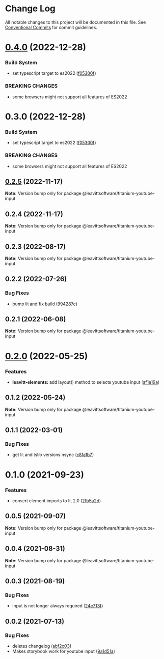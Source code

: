 # Change Log

All notable changes to this project will be documented in this file.
See [Conventional Commits](https://conventionalcommits.org) for commit guidelines.

# [0.4.0](https://github.com/LeavittSoftware/titanium-elements/compare/@leavittsoftware/titanium-youtube-input@0.3.0...@leavittsoftware/titanium-youtube-input@0.4.0) (2022-12-28)

### Build System

- set typescript target to es2022 ([f05300f](https://github.com/LeavittSoftware/titanium-elements/commit/f05300fb73bb634f2e7d0ae6a8c1b08132ee2b6a))

### BREAKING CHANGES

- some browsers might not support all features of ES2022

# 0.3.0 (2022-12-28)

### Build System

- set typescript target to es2022 ([f05300f](https://github.com/LeavittSoftware/titanium-elements/commit/f05300fb73bb634f2e7d0ae6a8c1b08132ee2b6a))

### BREAKING CHANGES

- some browsers might not support all features of ES2022

## [0.2.5](https://github.com/LeavittSoftware/titanium-elements/compare/@leavittsoftware/titanium-youtube-input@0.2.4...@leavittsoftware/titanium-youtube-input@0.2.5) (2022-11-17)

**Note:** Version bump only for package @leavittsoftware/titanium-youtube-input

## 0.2.4 (2022-11-17)

**Note:** Version bump only for package @leavittsoftware/titanium-youtube-input

## 0.2.3 (2022-08-17)

**Note:** Version bump only for package @leavittsoftware/titanium-youtube-input

## 0.2.2 (2022-07-26)

### Bug Fixes

- bump lit and fix build ([994287c](https://github.com/LeavittSoftware/titanium-elements/commit/994287cc92267fe41093ee8ded6640521bd3facb))

## 0.2.1 (2022-06-08)

**Note:** Version bump only for package @leavittsoftware/titanium-youtube-input

# [0.2.0](https://github.com/LeavittSoftware/titanium-elements/compare/@leavittsoftware/titanium-youtube-input@0.1.2...@leavittsoftware/titanium-youtube-input@0.2.0) (2022-05-25)

### Features

- **leavitt-elements:** add layout() method to selects youtube input ([af1a19a](https://github.com/LeavittSoftware/titanium-elements/commit/af1a19a085b87f4a765981574db401f3ce5adb62))

## 0.1.2 (2022-05-24)

**Note:** Version bump only for package @leavittsoftware/titanium-youtube-input

## 0.1.1 (2022-03-01)

### Bug Fixes

- get lit and tslib versions nsync ([c8fa1b7](https://github.com/LeavittSoftware/titanium-elements/commit/c8fa1b77320c6b6854009bb076ba0bcc2c632ae0))

# 0.1.0 (2021-09-23)

### Features

- convert element imports to lit 2.0 ([2fb5a2d](https://github.com/LeavittSoftware/titanium-elements/commit/2fb5a2da5a5af636541ce58e398fdf587e2c008a))

## 0.0.5 (2021-09-07)

**Note:** Version bump only for package @leavittsoftware/titanium-youtube-input

## 0.0.4 (2021-08-31)

**Note:** Version bump only for package @leavittsoftware/titanium-youtube-input

## 0.0.3 (2021-08-19)

### Bug Fixes

- input is not longer always required ([24e713f](https://github.com/LeavittSoftware/titanium-elements/commit/24e713f9ee82b64925620a5c7723cf3205f36199))

## 0.0.2 (2021-07-13)

### Bug Fixes

- deletes changelog ([abf2c03](https://github.com/LeavittSoftware/titanium-elements/commit/abf2c0310c0c35d54852b445b298846815d13e90))
- Makes storybook work for youtube input ([9a1d51a](https://github.com/LeavittSoftware/titanium-elements/commit/9a1d51ad1e794cc5b521a8c171fadb7b77dbb4cb))
